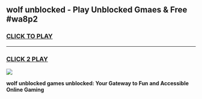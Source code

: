 
## wolf unblocked - Play Unblocked Gmaes & Free #wa8p2
<h3>
<a href="https://news.freeplayer.one?title=wolf_unblocked&ref=24F">CLICK TO PLAY</a></h3>
<hr>

<h3>
<a href="https://news.freeplayer.one?title=wolf_unblocked&ref=24F">CLICK 2 PLAY</a>
  
</h3>

<a href="https://news.freeplayer.one?title=wolf_unblocked&ref=24F/"><img src="https://clearcache.store/games.png"></a>


**wolf unblocked games unblocked: Your Gateway to Fun and Accessible Online Gaming**
